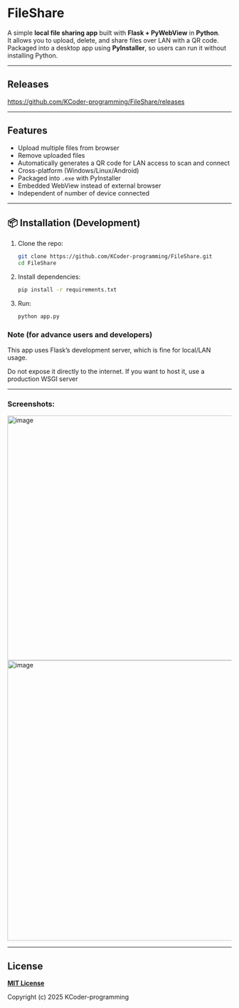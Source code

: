 # FileShare
A simple **local file sharing app** built with **Flask + PyWebView** in **Python**.  
It allows you to upload, delete, and share files over LAN with a QR code.  
Packaged into a desktop app using **PyInstaller**, so users can run it without installing Python.

---

## Releases
https://github.com/KCoder-programming/FileShare/releases

---

## Features
- Upload multiple files from browser
- Remove uploaded files
- Automatically generates a QR code for LAN access to scan and connect
- Cross-platform (Windows/Linux/Android)
- Packaged into `.exe` with PyInstaller
- Embedded WebView instead of external browser
- Independent of number of device connected

---

## 📦 Installation (Development)

1. Clone the repo:
   ```bash
   git clone https://github.com/KCoder-programming/FileShare.git
   cd FileShare
   ```
2. Install dependencies:
   ```bash
   pip install -r requirements.txt
   ```
3. Run:
   ```bash
   python app.py
   ```

### Note (for advance users and developers)

This app uses Flask’s development server, which is fine for local/LAN usage.

Do not expose it directly to the internet. If you want to host it, use a production WSGI server

---

### Screenshots:
<img width="686" height="551" alt="image" src="https://github.com/user-attachments/assets/79e48e10-9b57-4e7d-a2f3-5ec348f78043" />
<img width="686" height="631" alt="image" src="https://github.com/user-attachments/assets/129edc3a-efc2-4a7a-ba5a-98cd012a7214" />

---

## License
[**MIT License**](https://github.com/KCoder-programming/FileShare?tab=MIT-1-ov-file)

Copyright (c) 2025 KCoder-programming
